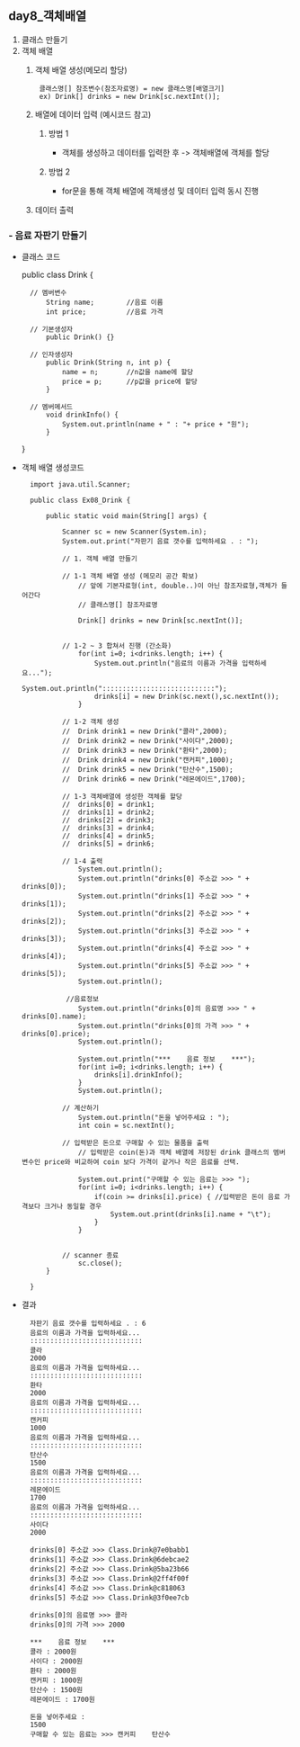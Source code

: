 ## day8_객체배열

1. 클래스 만들기
2. 객체 배열
    1. 객체 배열 생성(메모리 할당)

            클래스명[] 참조변수(참조자료명) = new 클래스명[배열크기]
            ex) Drink[] drinks = new Drink[sc.nextInt()];
    
    2. 배열에 데이터 입력 (예시코드 참고)
        1. 방법 1
            - 객체를 생성하고 데이터를 입력한 후 -> 객체배열에 객체를 할당
            
        2. 방법 2
            - for문을 통해 객체 배열에 객체생성 및 데이터 입력 동시 진행

    3. 데이터 출력

### - 음료 자판기 만들기

- 클래스 코드

    public class Drink {

        // 멤버변수
            String name;		//음료 이름
            int price;			//음료 가격

        // 기본생성자
            public Drink() {}

        // 인자생성자
            public Drink(String n, int p) {
                name = n;		//n값을 name에 할당
                price = p;		//p값을 price에 할당
            }

        // 멤버메서드
            void drinkInfo() {
                System.out.println(name + " : "+ price + "원");
            }        
    }

- 객체 배열 생성코드

        import java.util.Scanner;

        public class Ex08_Drink {

            public static void main(String[] args) {

                Scanner sc = new Scanner(System.in);
                System.out.print("자판기 음료 갯수를 입력하세요 . : ");
                
                // 1. 객체 배열 만들기
                
                // 1-1 객체 배열 생성 (메모리 공간 확보)
                    // 앞에 기본자료형(int, double..)이 아닌 참조자료형,객체가 들어간다
                    // 클래스명[] 참조자료명 
                    
                    Drink[] drinks = new Drink[sc.nextInt()];
                    
                
                // 1-2 ~ 3 합쳐서 진행 (간소화)
                    for(int i=0; i<drinks.length; i++) {
                        System.out.println("음료의 이름과 가격을 입력하세요...");
                        System.out.println("::::::::::::::::::::::::::::");
                        drinks[i] = new Drink(sc.next(),sc.nextInt());
                    }
                    
                // 1-2 객체 생성
                //	Drink drink1 = new Drink("콜라",2000);
                //	Drink drink2 = new Drink("사이다",2000);
                //	Drink drink3 = new Drink("환타",2000);
                //	Drink drink4 = new Drink("캔커피",1000);
                //	Drink drink5 = new Drink("탄산수",1500);
                //	Drink drink6 = new Drink("레몬에이드",1700);
                
                // 1-3 객체배열에 생성한 객체를 할당
                //	drinks[0] = drink1;
                //	drinks[1] = drink2;
                //	drinks[2] = drink3;
                //	drinks[3] = drink4;
                //	drinks[4] = drink5;
                //	drinks[5] = drink6;
                
                // 1-4 출력
                    System.out.println();
                    System.out.println("drinks[0] 주소값 >>> " + drinks[0]);
                    System.out.println("drinks[1] 주소값 >>> " + drinks[1]);
                    System.out.println("drinks[2] 주소값 >>> " + drinks[2]);
                    System.out.println("drinks[3] 주소값 >>> " + drinks[3]);
                    System.out.println("drinks[4] 주소값 >>> " + drinks[4]);
                    System.out.println("drinks[5] 주소값 >>> " + drinks[5]);
                    System.out.println();

                 //음료정보                    
                    System.out.println("drinks[0]의 음료명 >>> " + drinks[0].name);
                    System.out.println("drinks[0]의 가격 >>> " + drinks[0].price);
                    System.out.println();

                    System.out.println("***    음료 정보    ***");
                    for(int i=0; i<drinks.length; i++) {
                        drinks[i].drinkInfo();
                    }
                    System.out.println();

                // 계산하기
                    System.out.println("돈을 넣어주세요 : ");
                    int coin = sc.nextInt();
                
                // 입력받은 돈으로 구매할 수 있는 물품을 출력
                    // 입력받은 coin(돈)과 객체 배열에 저장된 drink 클래스의 멤버변수인 price와 비교하여 coin 보다 가격이 같거나 작은 음료를 선택.
                
                    System.out.print("구매할 수 있는 음료는 >>> ");
                    for(int i=0; i<drinks.length; i++) {
                        if(coin >= drinks[i].price) { //입력받은 돈이 음료 가격보다 크거나 동일할 경우
                            System.out.print(drinks[i].name + "\t");
                        }
                    }

               
                // scanner 종료
                    sc.close();
            }

        }


- 결과

        자판기 음료 갯수를 입력하세요 . : 6
        음료의 이름과 가격을 입력하세요...
        ::::::::::::::::::::::::::::
        콜라
        2000
        음료의 이름과 가격을 입력하세요...
        ::::::::::::::::::::::::::::
        환타
        2000
        음료의 이름과 가격을 입력하세요...
        ::::::::::::::::::::::::::::
        캔커피
        1000
        음료의 이름과 가격을 입력하세요...
        ::::::::::::::::::::::::::::
        탄산수
        1500
        음료의 이름과 가격을 입력하세요...
        ::::::::::::::::::::::::::::
        레몬에이드
        1700
        음료의 이름과 가격을 입력하세요...
        ::::::::::::::::::::::::::::
        사이다
        2000
        
        drinks[0] 주소값 >>> Class.Drink@7e0babb1
        drinks[1] 주소값 >>> Class.Drink@6debcae2
        drinks[2] 주소값 >>> Class.Drink@5ba23b66
        drinks[3] 주소값 >>> Class.Drink@2ff4f00f
        drinks[4] 주소값 >>> Class.Drink@c818063
        drinks[5] 주소값 >>> Class.Drink@3f0ee7cb

        drinks[0]의 음료명 >>> 콜라
        drinks[0]의 가격 >>> 2000
        
        ***    음료 정보    ***
        콜라 : 2000원
        사이다 : 2000원
        환타 : 2000원
        캔커피 : 1000원
        탄산수 : 1500원
        레몬에이드 : 1700원

        돈을 넣어주세요 : 
        1500
        구매할 수 있는 음료는 >>> 캔커피	탄산수	
